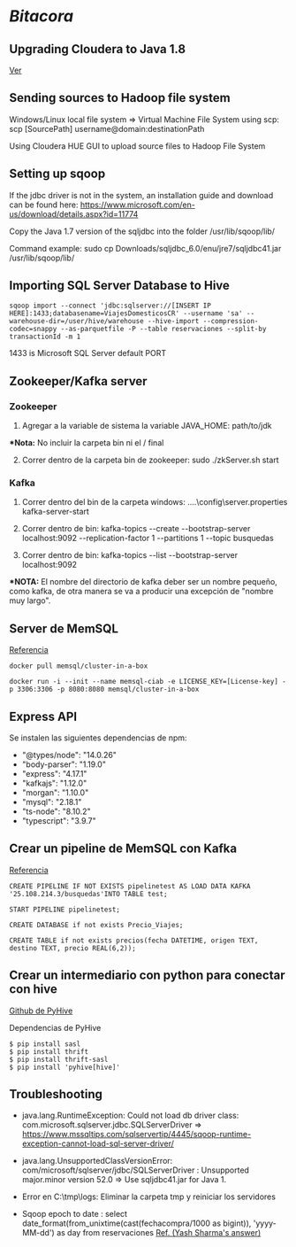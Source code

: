 # _Bitacora_

## Upgrading Cloudera to Java 1.8

[Ver](https://blog.clairvoyantsoft.com/upgrading-to-java8-on-the-cloudera-quickstart-vm-48855b1bc430)

## Sending sources to Hadoop file system

Windows/Linux local file system => Virtual Machine File System using scp: scp [SourcePath] username@domain:destinationPath

Using Cloudera HUE GUI to upload source files to Hadoop File System

## Setting up sqoop

If the jdbc driver is not in the system, an installation guide and download can be found here: https://www.microsoft.com/en-us/download/details.aspx?id=11774

Copy the Java 1.7 version of the sqljdbc into the folder /usr/lib/sqoop/lib/

Command example: sudo cp Downloads/sqljdbc_6.0/enu/jre7/sqljdbc41.jar /usr/lib/sqoop/lib/

## Importing SQL Server Database to Hive
```
sqoop import --connect 'jdbc:sqlserver://[INSERT IP HERE]:1433;databasename=ViajesDomesticosCR' --username 'sa' --warehouse-dir=/user/hive/warehouse --hive-import --compression-codec=snappy --as-parquetfile -P --table reservaciones --split-by transactionId -m 1
```

1433 is Microsoft SQL Server default PORT

## Zookeeper/Kafka server

### Zookeeper

1. Agregar a la variable de sistema la variable JAVA_HOME: path/to/jdk

**\*Nota:** No incluir la carpeta bin ni el / final

2. Correr dentro de la carpeta bin de zookeeper: sudo ./zkServer.sh start

### Kafka

1. Correr dentro del bin de la carpeta windows: ..\..\config\server.properties kafka-server-start

2. Correr dentro de bin: kafka-topics --create --bootstrap-server localhost:9092 --replication-factor 1 --partitions 1 --topic busquedas

3. Correr dentro de bin: kafka-topics --list --bootstrap-server localhost:9092

**\*NOTA:** El nombre del directorio de kafka deber ser un nombre pequeño, como kafka, de otra manera se va a producir una excepción de "nombre muy largo".

## Server de MemSQL

[Referencia](https://hub.docker.com/r/memsql/cluster-in-a-box)

```
docker pull memsql/cluster-in-a-box

docker run -i --init --name memsql-ciab -e LICENSE_KEY=[License-key] -p 3306:3306 -p 8080:8080 memsql/cluster-in-a-box
```

## Express API

Se instalen las siguientes dependencias de npm:

- "@types/node": "14.0.26"
- "body-parser": "1.19.0"
- "express": "4.17.1"
- "kafkajs": "1.12.0"
- "morgan": "1.10.0"
- "mysql": "2.18.1"
- "ts-node": "8.10.2"
- "typescript": "3.9.7"

## Crear un pipeline de MemSQL con Kafka

[Referencia](https://docs.memsql.com/v7.1/concepts/pipelines/kafka-pipeline-quickstart/)

```
CREATE PIPELINE IF NOT EXISTS pipelinetest AS LOAD DATA KAFKA '25.108.214.3/busquedas'INTO TABLE test;

START PIPELINE pipelinetest;
```

```
CREATE DATABASE if not exists Precio_Viajes;

CREATE TABLE if not exists precios(fecha DATETIME, origen TEXT, destino TEXT, precio REAL(6,2));
```

## Crear un intermediario con python para conectar con hive

[Github de PyHive](https://github.com/dropbox/pyhive)

Dependencias de PyHive

```
$ pip install sasl
$ pip install thrift
$ pip install thrift-sasl
$ pip install 'pyhive[hive]'
```

## Troubleshooting

* java.lang.RuntimeException: Could not load db driver class: com.microsoft.sqlserver.jdbc.SQLServerDriver => https://www.mssqltips.com/sqlservertip/4445/sqoop-runtime-exception-cannot-load-sql-server-driver/

* java.lang.UnsupportedClassVersionError: com/microsoft/sqlserver/jdbc/SQLServerDriver : Unsupported major.minor version 52.0 => Use sqljdbc41.jar for Java 1.

* Error en C:\tmp\logs: Eliminar la carpeta tmp y reiniciar los servidores

* Sqoop epoch to date : select date_format(from_unixtime(cast(fechacompra/1000 as bigint)), 'yyyy-MM-dd') as day from reservaciones [Ref. (Yash Sharma's answer)](https://stackoverflow.com/questions/7211224ow-to-convert-unix-epoch-time-to-date-string-in-hive)